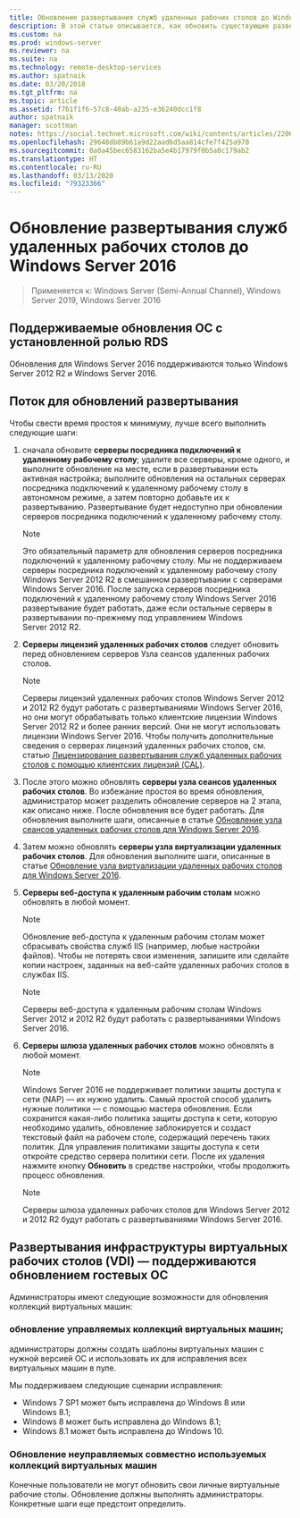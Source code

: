 ```yaml
---
title: Обновление развертывания служб удаленных рабочих столов до Windows Server 2016
description: В этой статье описывается, как обновить существующие развертывания служб удаленных рабочих столов для Windows Server 2016.
ms.custom: na
ms.prod: windows-server
ms.reviewer: na
ms.suite: na
ms.technology: remote-desktop-services
ms.author: spatnaik
ms.date: 03/20/2018
ms.tgt_pltfrm: na
ms.topic: article
ms.assetid: f7b1f1f6-57c8-40ab-a235-e36240dcc1f8
author: spatnaik
manager: scottman
notes: https://social.technet.microsoft.com/wiki/contents/articles/22069.remote-desktop-services-upgrade-guidelines-for-windows-server-2012-r2.aspx
ms.openlocfilehash: 29648db89b61a9d22aad6d5aa814cfe7f425a970
ms.sourcegitcommit: 0a0a45bec6583162ba5e4b17979f0b5a0c179ab2
ms.translationtype: HT
ms.contentlocale: ru-RU
ms.lasthandoff: 03/13/2020
ms.locfileid: "79323366"
---
```

# <a name="upgrading-your-remote-desktop-services-deployments-to-windows-server-2016"></a>Обновление развертывания служб удаленных рабочих столов до Windows Server 2016

>Применяется к: Windows Server (Semi-Annual Channel), Windows Server 2019, Windows Server 2016

## <a name="supported-os-upgrades-with-rds-role-installed"></a>Поддерживаемые обновления ОС с установленной ролью RDS
Обновления для Windows Server 2016 поддерживаются только Windows Server 2012 R2 и Windows Server 2016.

## <a name="flow-for-deployment-upgrades"></a>Поток для обновлений развертывания
Чтобы свести время простоя к минимуму, лучше всего выполнить следующие шаги:

1. сначала обновите **серверы посредника подключений к удаленному рабочему столу**; удалите все серверы, кроме одного, и выполните обновление на месте, если в развертывании есть активная настройка; выполните обновления на остальных серверах посредника подключений к удаленному рабочему столу в автономном режиме, а затем повторно добавьте их к развертыванию. Развертывание будет недоступно при обновлении серверов посредника подключений к удаленному рабочему столу.

   > [!NOTE] 
   > Это обязательный параметр для обновления серверов посредника подключений к удаленному рабочему столу. Мы не поддерживаем серверы посредника подключений к удаленному рабочему столу Windows Server 2012 R2 в смешанном развертывании с серверами Windows Server 2016. После запуска серверов посредника подключений к удаленному рабочему столу Windows Server 2016 развертывание будет работать, даже если остальные серверы в развертывании по-прежнему под управлением Windows Server 2012 R2.

2. **Серверы лицензий удаленных рабочих столов** следует обновить перед обновлением серверов Узла сеансов удаленных рабочих столов.
   > [!NOTE] 
   > Серверы лицензий удаленных рабочих столов Windows Server 2012 и 2012 R2 будут работать с развертываниями Windows Server 2016, но они могут обрабатывать только клиентские лицензии Windows Server 2012 R2 и более ранних версий. Они не могут использовать лицензии Windows Server 2016. Чтобы получить дополнительные сведения о серверах лицензий удаленных рабочих столов, см. статью [Лицензирование развертывания служб удаленных рабочих столов с помощью клиентских лицензий (CAL)](rds-client-access-license.md).

3. После этого можно обновлять **серверы узла сеансов удаленных рабочих столов**. Во избежание простоя во время обновления, администратор может разделить обновление серверов на 2 этапа, как описано ниже. После обновления все будет работать. Для обновления выполните шаги, описанные в статье [Обновление узла сеансов удаленных рабочих столов для Windows Server 2016](upgrade-to-rdsh.md).

4. Затем можно обновлять **серверы узла виртуализации удаленных рабочих столов**. Для обновления выполните шаги, описанные в статье [Обновление узла виртуализации удаленных рабочих столов для Windows Server 2016](upgrade-to-rdvh.md).

5. **Серверы веб-доступа к удаленным рабочим столам** можно обновлять в любой момент.
   > [!NOTE]
   > Обновление веб-доступа к удаленным рабочим столам может сбрасывать свойства служб IIS (например, любые настройки файлов). Чтобы не потерять свои изменения, запишите или сделайте копии настроек, заданных на веб-сайте удаленных рабочих столов в службах IIS.

   > [!NOTE] 
   > Серверы веб-доступа к удаленным рабочим столам Windows Server 2012 и 2012 R2 будут работать с развертываниями Windows Server 2016.

6. **Серверы шлюза удаленных рабочих столов** можно обновлять в любой момент.
   > [!NOTE]
   > Windows Server 2016 не поддерживает политики защиты доступа к сети (NAP) — их нужно удалить. Самый простой способ удалить нужные политики — с помощью мастера обновления. Если сохранится какая-либо политика защиты доступа к сети, которую необходимо удалить, обновление заблокируется и создаст текстовый файл на рабочем столе, содержащий перечень таких политик. Для управления политиками защиты доступа к сети откройте средство сервера политики сети. После их удаления нажмите кнопку **Обновить** в средстве настройки, чтобы продолжить процесс обновления. 

   > [!NOTE] 
   > Серверы шлюза удаленных рабочих столов для Windows Server 2012 и 2012 R2 будут работать с развертываниями Windows Server 2016.

## <a name="vdi-deployment--supported-guest-os-upgrade"></a>Развертывания инфраструктуры виртуальных рабочих столов (VDI) — поддерживаются обновлением гостевых ОС
Администраторы имеют следующие возможности для обновления коллекций виртуальных машин:

### <a name="upgrade-managed-shared-vm-collections"></a>обновление управляемых коллекций виртуальных машин; 
администраторы должны создать шаблоны виртуальных машин с нужной версией ОС и использовать их для исправления всех виртуальных машин в пуле. 

Мы поддерживаем следующие сценарии исправления:
- Windows 7 SP1 может быть исправлена до Windows 8 или Windows 8.1;
- Windows 8 может быть исправлена до Windows 8.1;
- Windows 8.1 может быть исправлена до Windows 10.

### <a name="upgrade-unmanaged-shared-vm-collections"></a>Обновление неуправляемых совместно используемых коллекций виртуальных машин 
Конечные пользователи не могут обновить свои личные виртуальные рабочие столы. Обновление должны выполнять администраторы. Конкретные шаги еще предстоит определить.